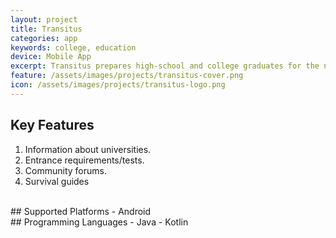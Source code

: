 ```yaml
---
layout: project
title: Transitus
categories: app
keywords: college, education
device: Mobile App
excerpt: Transitus prepares high-school and college graduates for the next step in their journey.
feature: /assets/images/projects/transitus-cover.png
icon: /assets/images/projects/transitus-logo.png
---
```


## Key Features
1. Information about universities.
2. Entrance requirements/tests.
3. Community forums.
4. Survival guides

<br>
## Supported Platforms
- Android

<br>
## Programming Languages
- Java
- Kotlin
